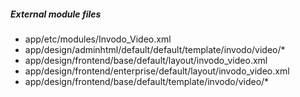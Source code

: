 ##### External module files
  - app/etc/modules/Invodo_Video.xml
  - app/design/adminhtml/default/default/template/invodo/video/*
  - app/design/frontend/base/default/layout/invodo_video.xml
  - app/design/frontend/enterprise/default/layout/invodo_video.xml
  - app/design/frontend/base/default/template/invodo/video/*